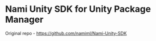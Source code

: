 # Nami Unity SDK for Unity Package Manager

Original repo - https://github.com/namiml/Nami-Unity-SDK
